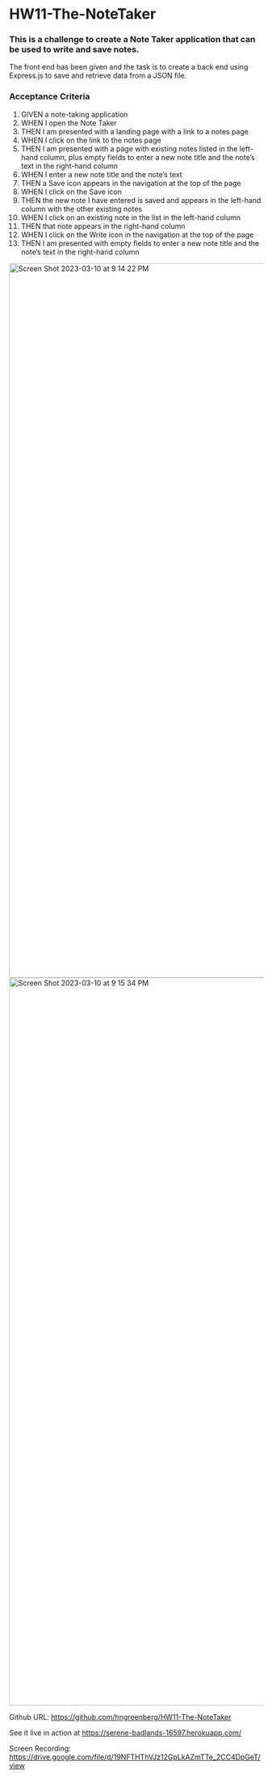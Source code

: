 # HW11-The-NoteTaker


### This is a challenge to create a Note Taker application that can be used to write and save notes.

The front end has been given and the task is to create a back end using Express.js to save and retrieve data from a JSON file. 

### Acceptance Criteria

1. GIVEN a note-taking application
2. WHEN I open the Note Taker
3. THEN I am presented with a landing page with a link to a notes page
4. WHEN I click on the link to the notes page
5. THEN I am presented with a page with existing notes listed in the left-hand column, plus empty fields to enter a new note title and the note’s text in    the right-hand column
6. WHEN I enter a new note title and the note’s text
7. THEN a Save icon appears in the navigation at the top of the page
8. WHEN I click on the Save icon
9. THEN the new note I have entered is saved and appears in the left-hand column with the other existing notes
10. WHEN I click on an existing note in the list in the left-hand column
11. THEN that note appears in the right-hand column
12. WHEN I click on the Write icon in the navigation at the top of the page
13. THEN I am presented with empty fields to enter a new note title and the note’s text in the right-hand column

<img width="1413" alt="Screen Shot 2023-03-10 at 9 14 22 PM" src="https://user-images.githubusercontent.com/119267074/224466381-3000ede6-fa15-4a2d-a0e6-c294d1a3fd37.png">


<img width="1440" alt="Screen Shot 2023-03-10 at 9 15 34 PM" src="https://user-images.githubusercontent.com/119267074/224466388-f44ab262-4ffd-49ff-9ab0-32bd5f6bcb45.png">


Github URL: https://github.com/hngreenberg/HW11-The-NoteTaker

See it live in action at https://serene-badlands-16597.herokuapp.com/

Screen Recording: https://drive.google.com/file/d/19NFTHThVJz12GpLkAZmTTe_2CC4DpGeT/view
